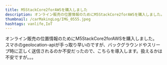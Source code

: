 ```yaml
---
title: M5StackCore2forAWSを購入しました
description: オンライン販売の位置情報のためにM5StackCore2forAWSを購入しました。スマホのgeolocation-apiが手っ取り早いのですが、バックグラウンドやスリープ時に正しく送信されるのか不安だったので、こちらを導入します。
thumbnail: /carMakingLog/IMG_0555.jpeg
hashtags: vanlife,IoT
---
```

オンライン販売の位置情報のためにM5StackCore2forAWSを購入しました。  
スマホのgeolocation-apiが手っ取り早いのですが、バックグラウンドやスリープ時に正しく送信されるのか不安だったので、こちらを導入します。扱えるかは不安ですが。。。